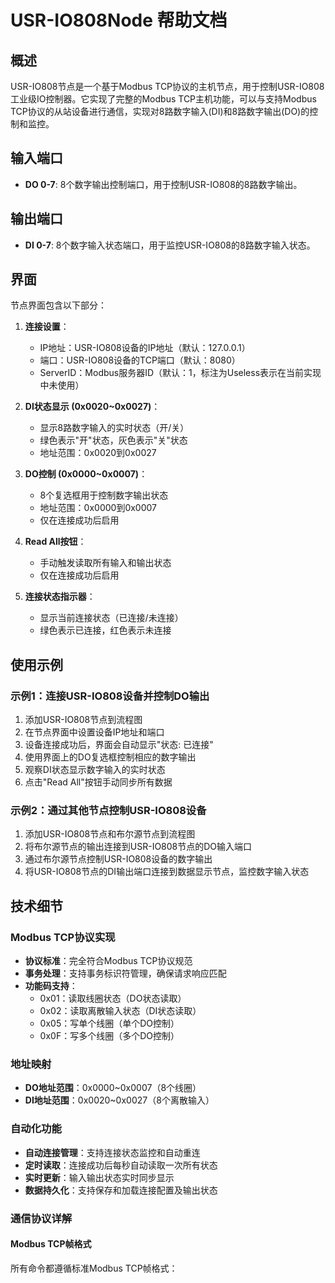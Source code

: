 # USR-IO808Node 帮助文档

## 概述

USR-IO808节点是一个基于Modbus TCP协议的主机节点，用于控制USR-IO808工业级IO控制器。它实现了完整的Modbus TCP主机功能，可以与支持Modbus TCP协议的从站设备进行通信，实现对8路数字输入(DI)和8路数字输出(DO)的控制和监控。

## 输入端口

- **DO 0-7**: 8个数字输出控制端口，用于控制USR-IO808的8路数字输出。

## 输出端口

- **DI 0-7**: 8个数字输入状态端口，用于监控USR-IO808的8路数字输入状态。

## 界面

节点界面包含以下部分：

1. **连接设置**：
   - IP地址：USR-IO808设备的IP地址（默认：127.0.0.1）
   - 端口：USR-IO808设备的TCP端口（默认：8080）
   - ServerID：Modbus服务器ID（默认：1，标注为Useless表示在当前实现中未使用）

2. **DI状态显示 (0x0020~0x0027)**：
   - 显示8路数字输入的实时状态（开/关）
   - 绿色表示"开"状态，灰色表示"关"状态
   - 地址范围：0x0020到0x0027

3. **DO控制 (0x0000~0x0007)**：
   - 8个复选框用于控制数字输出状态
   - 地址范围：0x0000到0x0007
   - 仅在连接成功后启用

4. **Read All按钮**：
   - 手动触发读取所有输入和输出状态
   - 仅在连接成功后启用

5. **连接状态指示器**：
   - 显示当前连接状态（已连接/未连接）
   - 绿色表示已连接，红色表示未连接

## 使用示例

### 示例1：连接USR-IO808设备并控制DO输出

1. 添加USR-IO808节点到流程图
2. 在节点界面中设置设备IP地址和端口
3. 设备连接成功后，界面会自动显示"状态: 已连接"
4. 使用界面上的DO复选框控制相应的数字输出
5. 观察DI状态显示数字输入的实时状态
6. 点击"Read All"按钮手动同步所有数据

### 示例2：通过其他节点控制USR-IO808设备

1. 添加USR-IO808节点和布尔源节点到流程图
2. 将布尔源节点的输出连接到USR-IO808节点的DO输入端口
3. 通过布尔源节点控制USR-IO808设备的数字输出
4. 将USR-IO808节点的DI输出端口连接到数据显示节点，监控数字输入状态

## 技术细节

### Modbus TCP协议实现

- **协议标准**：完全符合Modbus TCP协议规范
- **事务处理**：支持事务标识符管理，确保请求响应匹配
- **功能码支持**：
  - 0x01：读取线圈状态（DO状态读取）
  - 0x02：读取离散输入状态（DI状态读取）
  - 0x05：写单个线圈（单个DO控制）
  - 0x0F：写多个线圈（多个DO控制）

### 地址映射

- **DO地址范围**：0x0000~0x0007（8个线圈）
- **DI地址范围**：0x0020~0x0027（8个离散输入）

### 自动化功能

- **自动连接管理**：支持连接状态监控和自动重连
- **定时读取**：连接成功后每秒自动读取一次所有状态
- **实时更新**：输入输出状态实时同步显示
- **数据持久化**：支持保存和加载连接配置及输出状态

### 通信协议详解

#### Modbus TCP帧格式

所有命令都遵循标准Modbus TCP帧格式：
